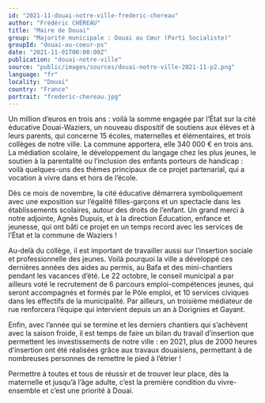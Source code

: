 ```yaml
---
id: "2021-11-douai-notre-ville-frederic-chereau"
author: "Frédéric CHÉREAU"
title: "Maire de Douai"
group: "Majorité municipale : Douai au Cœur (Parti Socialiste)"
groupId: "douai-au-coeur-ps"
date: "2021-11-01T00:00:00Z"
publication: "douai-notre-ville"
source: "public/images/sources/douai-notre-ville-2021-11-p2.png"
language: "fr"
locality: "Douai"
country: "France"
portrait: "frederic-chereau.jpg"
---
```


Un million d’euros en trois ans : voilà la somme engagée par l’État sur la cité éducative Douai-Waziers, un nouveau dispositif de soutiens aux élèves et à leurs parents, qui concerne 15 écoles, maternelles et élémentaires, et trois collèges de notre ville. La commune apportera, elle 340 000 € en trois ans. La médiation scolaire, le développement du langage chez les plus jeunes, le soutien à la parentalité ou l’inclusion des enfants porteurs de handicap : voilà quelques-uns des thèmes principaux de ce projet partenarial, qui a vocation à vivre dans et hors de l’école.

Dès ce mois de novembre, la cité éducative démarrera symboliquement avec une exposition sur l’égalité filles-garçons et un spectacle dans les établissements scolaires, autour des droits de l’enfant. Un grand merci à notre adjointe, Agnès Dupuis, et à la direction Éducation, enfance et jeunesse, qui ont bâti ce projet en un temps record avec les services de l’État et la commune de Waziers !

Au-delà du collège, il est important de travailler aussi sur l’insertion sociale et professionnelle des jeunes. Voilà pourquoi la ville a développé ces dernières années des aides au permis, au Bafa et des mini-chantiers pendant les vacances d’été. Le 22 octobre, le conseil municipal a par ailleurs voté le recrutement de 6 parcours emploi-compétences jeunes, qui seront accompagnés et formés par le Pôle emploi, et 10 services civiques dans les effectifs de la municipalité. Par ailleurs, un troisième médiateur de rue renforcera l’équipe qui intervient depuis un an à Dorignies et Gayant.

Enfin, avec l’année qui se termine et les derniers chantiers qui s’achèvent avec la saison froide, il est temps de faire un bilan du travail d’insertion que permettent les investissements de notre ville : en 2021, plus de 2000 heures d’insertion ont été réalisées grâce aux travaux douaisiens, permettant à de nombreuses personnes de remettre le pied à l’étrier !

Permettre à toutes et tous de réussir et de trouver leur place, dès la maternelle et jusqu’à l’âge adulte, c’est la première condition du vivre-ensemble et c’est une priorité à Douai.
